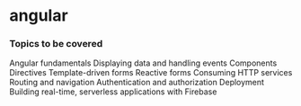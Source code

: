 # angular
### Topics to be covered

Angular fundamentals
Displaying data and handling events
Components
Directives
Template-driven forms
Reactive forms
Consuming HTTP services
Routing and navigation
Authentication and authorization
Deployment
Building real-time, serverless applications with Firebase
